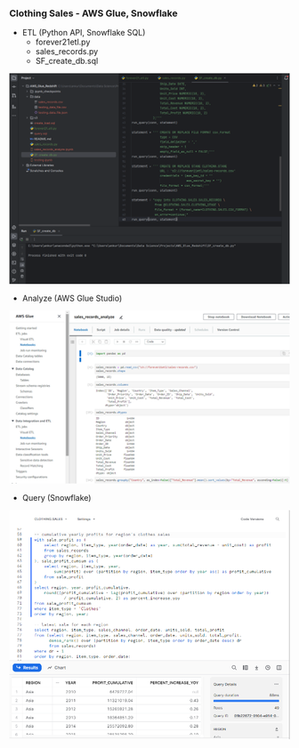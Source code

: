 ### Clothing Sales - AWS Glue, Snowflake

- ETL (Python API, Snowflake SQL)
  - forever21etl.py
  - sales_records.py
  - SF_create_db.sql
<p><img src="https://github.com/ankur715/AWS_Glue_Redshift/blob/main/pics/SF_create.png"></p>

- Analyze (AWS Glue Studio)
<p><img src="https://github.com/ankur715/AWS_Glue_Redshift/blob/main/pics/glue_sales_analyze.png"></p>

- Query (Snowflake)
<p><img src="https://github.com/ankur715/AWS_Glue_Redshift/blob/main/pics/SF_query.png"></p>
